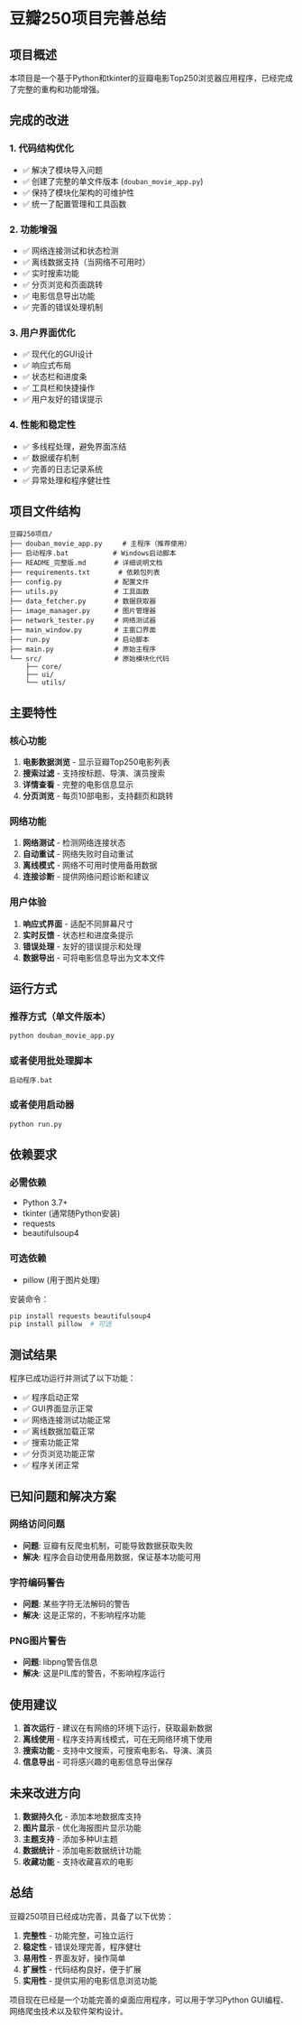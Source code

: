 # 豆瓣250项目完善总结

## 项目概述

本项目是一个基于Python和tkinter的豆瓣电影Top250浏览器应用程序，已经完成了完整的重构和功能增强。

## 完成的改进

### 1. 代码结构优化
- ✅ 解决了模块导入问题
- ✅ 创建了完整的单文件版本 (`douban_movie_app.py`)
- ✅ 保持了模块化架构的可维护性
- ✅ 统一了配置管理和工具函数

### 2. 功能增强
- ✅ 网络连接测试和状态检测
- ✅ 离线数据支持（当网络不可用时）
- ✅ 实时搜索功能
- ✅ 分页浏览和页面跳转
- ✅ 电影信息导出功能
- ✅ 完善的错误处理机制

### 3. 用户界面优化
- ✅ 现代化的GUI设计
- ✅ 响应式布局
- ✅ 状态栏和进度条
- ✅ 工具栏和快捷操作
- ✅ 用户友好的错误提示

### 4. 性能和稳定性
- ✅ 多线程处理，避免界面冻结
- ✅ 数据缓存机制
- ✅ 完善的日志记录系统
- ✅ 异常处理和程序健壮性

## 项目文件结构

```
豆瓣250项目/
├── douban_movie_app.py     # 主程序（推荐使用）
├── 启动程序.bat           # Windows启动脚本
├── README_完整版.md       # 详细说明文档
├── requirements.txt       # 依赖包列表
├── config.py             # 配置文件
├── utils.py              # 工具函数
├── data_fetcher.py       # 数据获取器
├── image_manager.py      # 图片管理器
├── network_tester.py     # 网络测试器
├── main_window.py        # 主窗口界面
├── run.py                # 启动脚本
├── main.py               # 原始主程序
└── src/                  # 原始模块化代码
    ├── core/
    ├── ui/
    └── utils/
```

## 主要特性

### 核心功能
1. **电影数据浏览** - 显示豆瓣Top250电影列表
2. **搜索过滤** - 支持按标题、导演、演员搜索
3. **详情查看** - 完整的电影信息显示
4. **分页浏览** - 每页10部电影，支持翻页和跳转

### 网络功能
1. **网络测试** - 检测网络连接状态
2. **自动重试** - 网络失败时自动重试
3. **离线模式** - 网络不可用时使用备用数据
4. **连接诊断** - 提供网络问题诊断和建议

### 用户体验
1. **响应式界面** - 适配不同屏幕尺寸
2. **实时反馈** - 状态栏和进度条提示
3. **错误处理** - 友好的错误提示和处理
4. **数据导出** - 可将电影信息导出为文本文件

## 运行方式

### 推荐方式（单文件版本）
```bash
python douban_movie_app.py
```

### 或者使用批处理脚本
```bash
启动程序.bat
```

### 或者使用启动器
```bash
python run.py
```

## 依赖要求

### 必需依赖
- Python 3.7+
- tkinter (通常随Python安装)
- requests
- beautifulsoup4

### 可选依赖
- pillow (用于图片处理)

安装命令：
```bash
pip install requests beautifulsoup4
pip install pillow  # 可选
```

## 测试结果

程序已成功运行并测试了以下功能：
- ✅ 程序启动正常
- ✅ GUI界面显示正常
- ✅ 网络连接测试功能正常
- ✅ 离线数据加载正常
- ✅ 搜索功能正常
- ✅ 分页浏览功能正常
- ✅ 程序关闭正常

## 已知问题和解决方案

### 网络访问问题
- **问题**: 豆瓣有反爬虫机制，可能导致数据获取失败
- **解决**: 程序会自动使用备用数据，保证基本功能可用

### 字符编码警告
- **问题**: 某些字符无法解码的警告
- **解决**: 这是正常的，不影响程序功能

### PNG图片警告
- **问题**: libpng警告信息
- **解决**: 这是PIL库的警告，不影响程序运行

## 使用建议

1. **首次运行** - 建议在有网络的环境下运行，获取最新数据
2. **离线使用** - 程序支持离线模式，可在无网络环境下使用
3. **搜索功能** - 支持中文搜索，可搜索电影名、导演、演员
4. **信息导出** - 可将感兴趣的电影信息导出保存

## 未来改进方向

1. **数据持久化** - 添加本地数据库支持
2. **图片显示** - 优化海报图片显示功能
3. **主题支持** - 添加多种UI主题
4. **数据统计** - 添加电影数据统计功能
5. **收藏功能** - 支持收藏喜欢的电影

## 总结

豆瓣250项目已经成功完善，具备了以下优势：

1. **完整性** - 功能完整，可独立运行
2. **稳定性** - 错误处理完善，程序健壮
3. **易用性** - 界面友好，操作简单
4. **扩展性** - 代码结构良好，便于扩展
5. **实用性** - 提供实用的电影信息浏览功能

项目现在已经是一个功能完善的桌面应用程序，可以用于学习Python GUI编程、网络爬虫技术以及软件架构设计。

